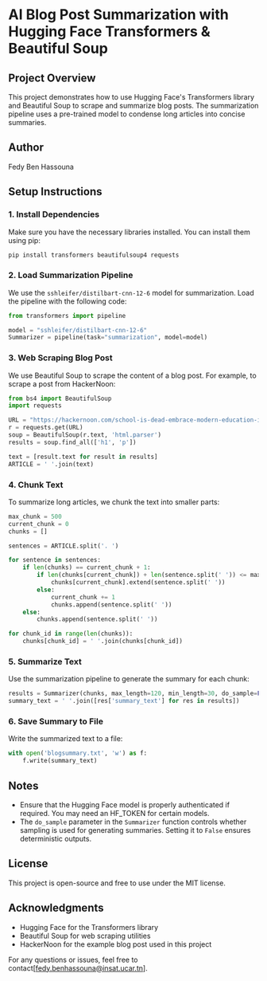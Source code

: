 # AI Blog Post Summarization with Hugging Face Transformers & Beautiful Soup

## Project Overview
This project demonstrates how to use Hugging Face's Transformers library and Beautiful Soup to scrape and summarize blog posts. The summarization pipeline uses a pre-trained model to condense long articles into concise summaries.

## Author
Fedy Ben Hassouna

## Setup Instructions

### 1. Install Dependencies
Make sure you have the necessary libraries installed. You can install them using pip:
```bash
pip install transformers beautifulsoup4 requests
```

### 2. Load Summarization Pipeline
We use the `sshleifer/distilbart-cnn-12-6` model for summarization. Load the pipeline with the following code:
```python
from transformers import pipeline

model = "sshleifer/distilbart-cnn-12-6"
Summarizer = pipeline(task="summarization", model=model)
```

### 3. Web Scraping Blog Post
We use Beautiful Soup to scrape the content of a blog post. For example, to scrape a post from HackerNoon:
```python
from bs4 import BeautifulSoup
import requests

URL = "https://hackernoon.com/school-is-dead-embrace-modern-education-instead"
r = requests.get(URL)
soup = BeautifulSoup(r.text, 'html.parser')
results = soup.find_all(['h1', 'p'])

text = [result.text for result in results]
ARTICLE = ' '.join(text)
```

### 4. Chunk Text
To summarize long articles, we chunk the text into smaller parts:
```python
max_chunk = 500
current_chunk = 0
chunks = []

sentences = ARTICLE.split('. ')

for sentence in sentences:
    if len(chunks) == current_chunk + 1:
        if len(chunks[current_chunk]) + len(sentence.split(' ')) <= max_chunk:
            chunks[current_chunk].extend(sentence.split(' '))
        else:
            current_chunk += 1
            chunks.append(sentence.split(' '))
    else:
        chunks.append(sentence.split(' '))

for chunk_id in range(len(chunks)):
    chunks[chunk_id] = ' '.join(chunks[chunk_id])
```

### 5. Summarize Text
Use the summarization pipeline to generate the summary for each chunk:
```python
results = Summarizer(chunks, max_length=120, min_length=30, do_sample=False)
summary_text = ' '.join([res['summary_text'] for res in results])
```

### 6. Save Summary to File
Write the summarized text to a file:
```python
with open('blogsummary.txt', 'w') as f:
    f.write(summary_text)
```

## Notes
- Ensure that the Hugging Face model is properly authenticated if required. You may need an HF_TOKEN for certain models.
- The `do_sample` parameter in the `Summarizer` function controls whether sampling is used for generating summaries. Setting it to `False` ensures deterministic outputs.

## License
This project is open-source and free to use under the MIT license.

## Acknowledgments
- Hugging Face for the Transformers library
- Beautiful Soup for web scraping utilities
- HackerNoon for the example blog post used in this project

For any questions or issues, feel free to contact[fedy.benhassouna@insat.ucar.tn].
